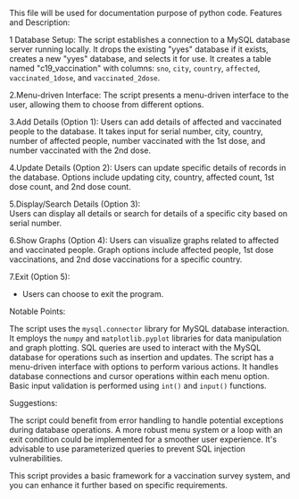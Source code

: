 
This file will be used for documentation purpose of python code.
Features and Description:

1 Database Setup:
    The script establishes a connection to a MySQL database server running locally.
    It drops the existing "yyes" database if it exists, creates a new "yyes" database, and selects it for use.
    It creates a table named "c19_vaccination" with columns: `sno`, `city`, `country`, `affected`, `vaccinated_1dose`, and `vaccinated_2dose`.

2.Menu-driven Interface:
    The script presents a menu-driven interface to the user, allowing them to choose from different options.

3.Add Details (Option 1):
   Users can add details of affected and vaccinated people to the database.
   It takes input for serial number, city, country, number of affected people, number vaccinated with the 1st dose, and number vaccinated with the 2nd dose.

4.Update Details (Option 2):
   Users can update specific details of records in the database.
   Options include updating city, country, affected count, 1st dose count, and 2nd dose count.

5.Display/Search Details (Option 3):  
   Users can display all details or search for details of a specific city based on serial number.

6.Show Graphs (Option 4):
   Users can visualize graphs related to affected and vaccinated people.
   Graph options include affected people, 1st dose vaccinations, and 2nd dose vaccinations for a specific country.

7.Exit (Option 5):
   - Users can choose to exit the program.

Notable Points:

 The script uses the `mysql.connector` library for MySQL database interaction.
 It employs the `numpy` and `matplotlib.pyplot` libraries for data manipulation and graph plotting.
 SQL queries are used to interact with the MySQL database for operations such as insertion and updates.
 The script has a menu-driven interface with options to perform various actions.
 It handles database connections and cursor operations within each menu option.
 Basic input validation is performed using `int()` and `input()` functions.

Suggestions:

 The script could benefit from error handling to handle potential exceptions during database operations.
 A more robust menu system or a loop with an exit condition could be implemented for a smoother user experience.
 It's advisable to use parameterized queries to prevent SQL injection vulnerabilities.

This script provides a basic framework for a vaccination survey system, and you can enhance it further based on specific requirements.